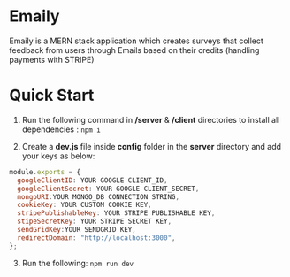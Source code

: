 # Emaily

Emaily is a MERN stack application which creates surveys that collect feedback from users through Emails based on their credits (handling payments with STRIPE)

# Quick Start

1. Run the following command in **/server** & **/client** directories to install all dependencies : `npm i`

2. Create a **dev.js** file inside **config** folder in the **server** directory and add your keys as below:

```javascript
module.exports = {
  googleClientID: YOUR GOOGLE CLIENT_ID,
  googleClientSecret: YOUR GOOGLE CLIENT_SECRET,
  mongoURI:YOUR MONGO_DB CONNECTION STRING,
  cookieKey: YOUR CUSTOM COOKIE KEY,
  stripePublishableKey: YOUR STRIPE PUBLISHABLE KEY,
  stipeSecretKey: YOUR STRIPE SECRET KEY,
  sendGridKey:YOUR SENDGRID KEY,
  redirectDomain: "http://localhost:3000",
};

```

3. Run the following: `npm run dev`
